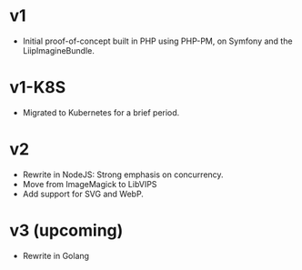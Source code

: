 # v1
- Initial proof-of-concept built in PHP using PHP-PM, on Symfony and the LiipImagineBundle.

# v1-K8S
- Migrated to Kubernetes for a brief period.

# v2
- Rewrite in NodeJS: Strong emphasis on concurrency.
- Move from ImageMagick to LibVIPS
- Add support for SVG and WebP.

# v3 (upcoming)
- Rewrite in Golang
